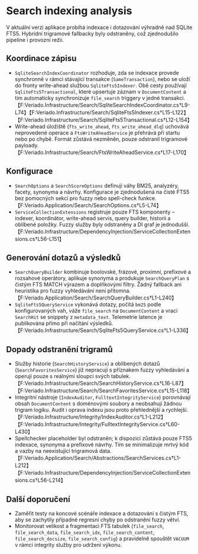 # Search indexing analysis

V aktuální verzi aplikace probíhá indexace i dotazování výhradně nad SQLite FTS5. Hybridní trigramové fallbacky byly odstraněny, což zjednodušilo pipeline i provozní režii.

## Koordinace zápisu
- `SqliteSearchIndexCoordinator` rozhoduje, zda se indexace provede synchronně v rámci stávající transakce (`SameTransaction`), nebo se uloží do fronty write-ahead službou `SqliteFts5Indexer`. Obě cesty používají `SqliteFts5Transactional`, které upsertuje záznam v `DocumentContent` a tím automaticky synchronizuje `file_search` triggery v jedné transakci.【F:Veriado.Infrastructure/Search/SqliteSearchIndexCoordinator.cs†L9-L74】【F:Veriado.Infrastructure/Search/SqliteFts5Indexer.cs†L15-L122】【F:Veriado.Infrastructure/Search/SqliteFts5Transactional.cs†L12-L154】
- Write-ahead úložiště (`fts_write_ahead`, `fts_write_ahead_dlq`) uchovává neprovedené operace a `FtsWriteAheadService` je přehrává při startu nebo po chybě. Formát zůstává nezměněn, pouze odstranil trigramové payloady.【F:Veriado.Infrastructure/Search/FtsWriteAheadService.cs†L17-L170】

## Konfigurace
- `SearchOptions` a `SearchScoreOptions` definují váhy BM25, analyzéry, facety, synonyma a návrhy. Konfigurace je zjednodušená na čisté FTS5 bez pomocných sekcí pro fuzzy nebo spell-check funkce.【F:Veriado.Application/Search/SearchOptions.cs†L5-L74】
- `ServiceCollectionExtensions` registruje pouze FTS komponenty – indexer, koordinátor, write-ahead servis, query builder, historii a oblíbené položky. Fuzzy služby byly odstraněny a DI graf je jednodušší.【F:Veriado.Infrastructure/DependencyInjection/ServiceCollectionExtensions.cs†L56-L151】

## Generování dotazů a výsledků
- `SearchQueryBuilder` kombinuje boolovské, frázové, proximní, prefixové a rozsahové operátory, aplikuje synonyma a produkuje `SearchQueryPlan` s čistým FTS MATCH výrazem a doplňkovými filtry. Žádný fallback ani heuristika pro fuzzy vyhledávání není přítomna.【F:Veriado.Application/Search/SearchQueryBuilder.cs†L1-L240】
- `SqliteFts5QueryService` vykonává dotazy, počítá `bm25` podle konfigurovaných vah, váže `file_search` na `DocumentContent` a vrací `SearchHit` se snippety z `metadata_text`. Telemetrie latence je publikována přímo při načítání výsledků.【F:Veriado.Infrastructure/Search/SqliteFts5QueryService.cs†L1-L336】

## Dopady odstranění trigramů
- Služby historie (`SearchHistoryService`) a oblíbených dotazů (`SearchFavoritesService`) již nepracují s příznakem fuzzy vyhledávání a operují pouze s reálnými sloupci svých tabulek.【F:Veriado.Infrastructure/Search/SearchHistoryService.cs†L16-L87】【F:Veriado.Infrastructure/Search/SearchFavoritesService.cs†L15-L118】
- Integritní nástroje (`IndexAuditor`, `FulltextIntegrityService`) porovnávají obsah `DocumentContent` s doménovými soubory a neobsahují žádnou trigram logiku. Audit i oprava indexu jsou proto přehlednější a rychlejší.【F:Veriado.Infrastructure/Integrity/IndexAuditor.cs†L1-L212】【F:Veriado.Infrastructure/Integrity/FulltextIntegrityService.cs†L60-L430】
- Spellchecker placeholder byl odstraněn; k dispozici zůstává pouze FTS5 indexace, synonyma a prefixové návrhy. Tím se minimalizuje mrtvý kód a vazby na neexistující trigramová data.【F:Veriado.Application/Search/Abstractions/SearchServices.cs†L1-L212】【F:Veriado.Infrastructure/DependencyInjection/ServiceCollectionExtensions.cs†L56-L214】

## Další doporučení
- Zaměřit testy na koncové scénáře indexace a dotazování s čistým FTS, aby se zachytily případné regresní chyby po odstranění fuzzy větví.
- Monitorovat velikost a fragmentaci FTS tabulek (`file_search`, `file_search_data`, `file_search_idx`, `file_search_content`, `file_search_docsize`, `file_search_config`) a pravidelně spouštět `VACUUM` v rámci integrity služby pro udržení výkonu.
